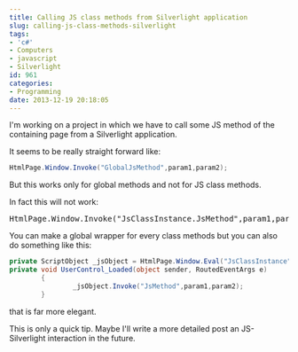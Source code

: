 ```yaml
---
title: Calling JS class methods from Silverlight application
slug: calling-js-class-methods-silverlight
tags:
- 'c#'
- Computers
- javascript
- Silverlight
id: 961
categories:
- Programming
date: 2013-12-19 20:18:05
---
```


I'm working on a project in which we have to call some JS method of the containing page from a Silverlight application.

It seems to be really straight forward like:

```csharp
HtmlPage.Window.Invoke("GlobalJsMethod",param1,param2);
```

But this works only for global methods and not for JS class methods.

<!--more-->

In fact this will not work:
<pre class="lang:c# decode:true">HtmlPage.Window.Invoke("JsClassInstance.JsMethod",param1,param2);</pre>
You can make a global wrapper for every class methods but you can also do something like this:

```csharp
private ScriptObject _jsObject = HtmlPage.Window.Eval("JsClassInstance") as ScriptObject;
private void UserControl_Loaded(object sender, RoutedEventArgs e)
        {
                _jsObject.Invoke("JsMethod",param1,param2);
        }
```

that is far more elegant.

This is only a quick tip. Maybe I'll write a more detailed post an JS-Silverlight interaction in the future.
